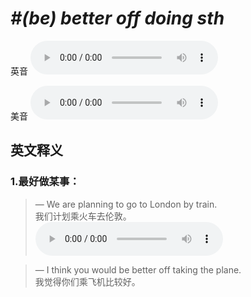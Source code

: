 # ***\#(be) better off doing sth*** 
英音
<audio src="./media/be better off doing sth1_AAC.aac" controls="controls"></audio>

美音
<audio src="./media/be better off doing sth2_AAC.aac" controls="controls"></audio>



  

英文释义
---
### 1.**最好做某事：**  

 > — We are planning to go to London by train.   
 > 我们计划乘火车去伦敦。    
<audio src="./media/10-better.aac" controls="controls"></audio>

 > — I think you would be better off taking the plane.   
 > 我觉得你们乘飞机比较好。    


